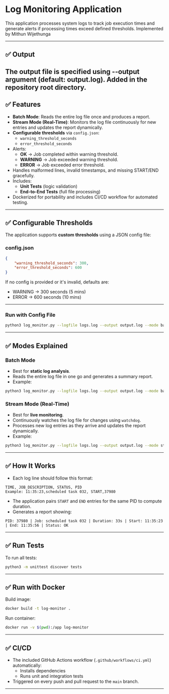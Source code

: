 # Log Monitoring Application

This application processes system logs to track job execution times and generate alerts if processing times exceed defined thresholds.
Implemented by Mithun Wijethunga

---
## ✅ Output
The output file is specified using --output argument (default: output.log).
Added in the repository root directory.
---
## ✅ Features
- **Batch Mode**: Reads the entire log file once and produces a report.
- **Stream Mode (Real-Time)**: Monitors the log file continuously for new entries and updates the report dynamically.
- **Configurable thresholds** via `config.json`:
  - `warning_threshold_seconds`
  - `error_threshold_seconds`
- Alerts:
  - **OK** → Job completed within warning threshold.
  - **WARNING** → Job exceeded warning threshold.
  - **ERROR** → Job exceeded error threshold.
- Handles malformed lines, invalid timestamps, and missing START/END gracefully.
- Includes:
  - **Unit Tests** (logic validation)
  - **End-to-End Tests** (full file processing)
- Dockerized for portability and includes CI/CD workflow for automated testing.

---

## ✅ Configurable Thresholds

The application supports **custom thresholds** using a JSON config file:

### **config.json**
```json
{
    "warning_threshold_seconds": 300,
    "error_threshold_seconds": 600
}
```

If no config is provided or it's invalid, defaults are:
- WARNING → 300 seconds (5 mins)
- ERROR → 600 seconds (10 mins)

---

### **Run with Config File**
```bash
python3 log_monitor.py --logfile logs.log --output output.log --mode batch --config config.json
```

---

## ✅ Modes Explained

### **Batch Mode**
- Best for **static log analysis**.
- Reads the entire log file in one go and generates a summary report.
- Example:
```bash
python3 log_monitor.py --logfile logs.log --output output.log --mode batch
```

### **Stream Mode (Real-Time)**
- Best for **live monitoring**.
- Continuously watches the log file for changes using `watchdog`.
- Processes new log entries as they arrive and updates the report dynamically.
- Example:
```bash
python3 log_monitor.py --logfile logs.log --output output.log --mode stream
```

---

## ✅ How It Works
- Each log line should follow this format:
```
TIME, JOB_DESCRIPTION, STATUS, PID
Example: 11:35:23,scheduled task 032, START,37980
```

- The application pairs `START` and `END` entries for the same PID to compute duration.
- Generates a report showing:
```
PID: 37980 | Job: scheduled task 032 | Duration: 33s | Start: 11:35:23 | End: 11:35:56 | Status: OK
```

---

## ✅ Run Tests
To run all tests:
```bash
python3 -m unittest discover tests
```

---

## ✅ Run with Docker
Build image:
```bash
docker build -t log-monitor .
```
Run container:
```bash
docker run -v $(pwd):/app log-monitor
```

---

## ✅ CI/CD
- The included GitHub Actions workflow (`.github/workflows/ci.yml`) automatically:
  - Installs dependencies
  - Runs unit and integration tests
- Triggered on every push and pull request to the `main` branch.

---
